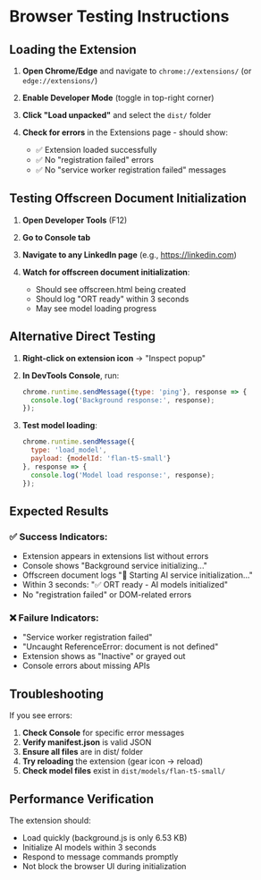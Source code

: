# Browser Testing Instructions

## Loading the Extension

1. **Open Chrome/Edge** and navigate to `chrome://extensions/` (or `edge://extensions/`)

2. **Enable Developer Mode** (toggle in top-right corner)

3. **Click "Load unpacked"** and select the `dist/` folder

4. **Check for errors** in the Extensions page - should show:
   - ✅ Extension loaded successfully
   - ✅ No "registration failed" errors
   - ✅ No "service worker registration failed" messages

## Testing Offscreen Document Initialization

1. **Open Developer Tools** (F12)

2. **Go to Console tab**

3. **Navigate to any LinkedIn page** (e.g., https://linkedin.com)

4. **Watch for offscreen document initialization**:
   - Should see offscreen.html being created
   - Should log "ORT ready" within 3 seconds
   - May see model loading progress

## Alternative Direct Testing

1. **Right-click on extension icon** → "Inspect popup"

2. **In DevTools Console**, run:
   ```javascript
   chrome.runtime.sendMessage({type: 'ping'}, response => {
     console.log('Background response:', response);
   });
   ```

3. **Test model loading**:
   ```javascript
   chrome.runtime.sendMessage({
     type: 'load_model', 
     payload: {modelId: 'flan-t5-small'}
   }, response => {
     console.log('Model load response:', response);
   });
   ```

## Expected Results

### ✅ Success Indicators:
- Extension appears in extensions list without errors
- Console shows "Background service initializing..."
- Offscreen document logs "🚀 Starting AI service initialization..."
- Within 3 seconds: "✅ ORT ready - AI models initialized"
- No "registration failed" or DOM-related errors

### ❌ Failure Indicators:
- "Service worker registration failed" 
- "Uncaught ReferenceError: document is not defined"
- Extension shows as "Inactive" or grayed out
- Console errors about missing APIs

## Troubleshooting

If you see errors:

1. **Check Console** for specific error messages
2. **Verify manifest.json** is valid JSON
3. **Ensure all files** are in dist/ folder  
4. **Try reloading** the extension (gear icon → reload)
5. **Check model files** exist in `dist/models/flan-t5-small/`

## Performance Verification

The extension should:
- Load quickly (background.js is only 6.53 KB)
- Initialize AI models within 3 seconds
- Respond to message commands promptly
- Not block the browser UI during initialization

